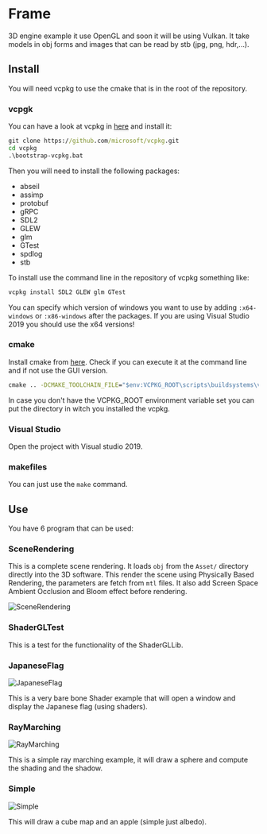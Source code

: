 # Frame

3D engine example it use OpenGL and soon it will be using Vulkan. It take 
models in obj forms and images that can be read by stb (jpg, png, hdr,...).

## Install

You will need vcpkg to use the cmake that is in the root of the repository.

### vcpgk

You can have a look at vcpkg in [here](https://github.com/microsoft/vcpkg) and
install it:

```cmd
git clone https://github.com/microsoft/vcpkg.git
cd vcpkg
.\bootstrap-vcpkg.bat
```

Then you will need to install the following packages:

- abseil
- assimp
- protobuf
- gRPC
- SDL2
- GLEW
- glm
- GTest
- spdlog
- stb

To install use the command line in the repository of vcpkg something like:

```cmd
vcpkg install SDL2 GLEW glm GTest
```

You can specify which version of windows you want to use by adding
```:x64-windows``` or ```:x86-windows``` after the packages. If you are using
Visual Studio 2019 you should use the x64 versions!

### cmake

Install cmake from [here](https://cmake.org/). Check if you can execute it at
the command line and if not use the GUI version.

```cmd
cmake .. -DCMAKE_TOOLCHAIN_FILE="$env:VCPKG_ROOT\scripts\buildsystems\vcpkg.cmake"
```

In case you don't have the VCPKG_ROOT environment variable set you can put the
directory in witch you installed the vcpkg.

### Visual Studio

Open the project with Visual studio 2019.

### makefiles

You can just use the ```make``` command.

## Use

You have 6 program that can be used:

### SceneRendering

This is a complete scene rendering. It loads ```obj``` from the ```Asset/```
directory directly into the 3D software. This render the scene using
Physically Based Rendering, the parameters are fetch from ```mtl``` files.
It also add Screen Space Ambient Occlusion and Bloom effect before rendering.

![SceneRendering](https://github.com/anirul/ShaderGL/raw/master/Sample/SceneRendering.png "A Scene rendering made with ShaderGL.")

### ShaderGLTest

This is a test for the functionality of the ShaderGLLib.

### JapaneseFlag

![JapaneseFlag](https://github.com/anirul/ShaderGL/raw/master/Sample/JapaneseFlag.png "A rendering of the Japanese flag using shaders.")

This is a very bare bone Shader example that will open a window and display
the Japanese flag (using shaders).

### RayMarching

![RayMarching](https://github.com/anirul/ShaderGL/raw/master/Sample/RayMarching.png "A rendering of a sphere on a plane using raymaching shaders.")

This is a simple ray marching example, it will draw a sphere and compute the
shading and the shadow.

### Simple

![Simple](https://github.com/anirul/ShaderGL/raw/master/Sample/Simple.png "A rendering of an apple floating in the coulds.")

This will draw a cube map and an apple (simple just albedo).
